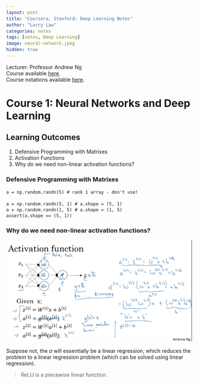 ```yaml
---
layout: post
title: "Coursera, Stanford: Deep Learning Notes"
author: "Larry Law"
categories: notes
tags: [notes, Deep Learning]
image: neural-network.jpeg
hidden: true
---
```

Lecturer: Professor Andrew Ng <br>
Course available [here](https://www.coursera.org/specializations/deep-learning).<br>
Course notations available [here](https://d3c33hcgiwev3.cloudfront.net/_106ac679d8102f2bee614cc67e9e5212_deep-learning-notation.pdf?Expires=1578096000&Signature=GpoeRBwFaUWIr5ryWYRyovABkIaqsTUJiplq4Fh-5BSyeHNZ~8hVirdtULblmZFvyYdVcWvZnC-soZilkuXf0rGgMs~uCGjPwoK7TFTcG6l5AaHen-86m-teuS37zFdeR0doeUzqX-jkAlhkqwZjPr7epdFBrnjrgiFp9GZXE7k_&Key-Pair-Id=APKAJLTNE6QMUY6HBC5A).


<!-- ## Table of Contents
Week 1:

1. Rectify: Taking a max of 0 which is why you get a function shape like this
2. Online advertising: lucrative app
3. Why sigmoid over relu? 
<!-- Relu function greater than 1? 
https://www.coursera.org/learn/neural-networks-deep-learning/discussions/weeks/1/threads/bJAuE_qXSgqQLhP6l9oKnQ-->


# Course 1: Neural Networks and Deep Learning
## Learning Outcomes
1. Defensive Programming with Matrixes
2. Activation Functions
3. Why do we need non-linear activation functions?

### Defensive Programming with Matrixes
```
a = np.random.randn(5) # rank 1 array - don't use!

a = np.random.randn(5, 1) # a.shape = (5, 1)
a = np.random.randn(1, 5) # a.shape = (1, 5)
assert(a.shape == (5, 1))
```

### Why do we need non-linear activation functions?
![non linear activation function](/assets/img/2019-12-31-coursera-dl-notes/non-linear.png)

Suppose not, the _a_ will essentially be a linear regression, which reduces the problem to a linear regression problem (which can be solved using linear regression).

> ReLU is a piecewise linear function.

